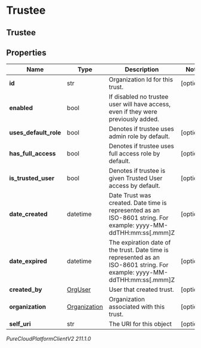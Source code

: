 # Trustee

## Trustee

## Properties

|Name | Type | Description | Notes|
|------------ | ------------- | ------------- | -------------|
| **id** | str | Organization Id for this trust. | [optional] |
| **enabled** | bool | If disabled no trustee user will have access, even if they were previously added. | |
| **uses_default_role** | bool | Denotes if trustee uses admin role by default. | [optional] |
| **has_full_access** | bool | Denotes if trustee uses full access role by default. | [optional] |
| **is_trusted_user** | bool | Denotes if trustee is given Trusted User access by default. | [optional] |
| **date_created** | datetime | Date Trust was created. Date time is represented as an ISO-8601 string. For example: yyyy-MM-ddTHH:mm:ss[.mmm]Z | [optional] |
| **date_expired** | datetime | The expiration date of the trust. Date time is represented as an ISO-8601 string. For example: yyyy-MM-ddTHH:mm:ss[.mmm]Z | [optional] |
| **created_by** | [OrgUser](OrgUser) | User that created trust. | [optional] |
| **organization** | [Organization](Organization) | Organization associated with this trust. | [optional] |
| **self_uri** | str | The URI for this object | [optional] |



_PureCloudPlatformClientV2 211.1.0_
